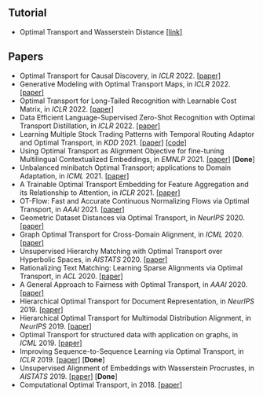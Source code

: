 ## Tutorial
* Optimal Transport and Wasserstein Distance [\[link\]](https://www.stat.cmu.edu/~larry/=sml/Opt.pdf)


## Papers
* Optimal Transport for Causal Discovery, in *ICLR* 2022. [\[paper\]]()
* Generative Modeling with Optimal Transport Maps, in *ICLR* 2022. [\[paper\]]()
* Optimal Transport for Long-Tailed Recognition with Learnable Cost Matrix, in *ICLR* 2022. [\[paper\]]()
* Data Efficient Language-Supervised Zero-Shot Recognition with Optimal Transport Distillation, in *ICLR* 2022. [\[paper\]]()
* Learning Multiple Stock Trading Patterns with Temporal Routing Adaptor and Optimal Transport, in *KDD* 2021. [\[paper\]](https://arxiv.org/abs/2106.12950) [\[code\]](https://github.com/microsoft/qlib)
* Using Optimal Transport as Alignment Objective for fine-tuning Multilingual Contextualized Embeddings, in *EMNLP* 2021. [\[paper\]](https://arxiv.org/pdf/2110.02887.pdf) [**Done**] 
* Unbalanced minibatch Optimal Transport; applications to Domain Adaptation, in *ICML* 2021. [\[paper\]]()
* A Trainable Optimal Transport Embedding for Feature Aggregation and its Relationship to Attention, in *ICLR* 2021. [\[paper\]]()
* OT-Flow: Fast and Accurate Continuous Normalizing Flows via Optimal Transport, in *AAAI* 2021. [\[paper\]]()
* Geometric Dataset Distances via Optimal Transport, in *NeurIPS* 2020. [\[paper\]]()
* Graph Optimal Transport for Cross-Domain Alignment, in *ICML* 2020. [\[paper\]]()
* Unsupervised Hierarchy Matching with Optimal Transport over Hyperbolic Spaces, in *AISTATS* 2020.  [\[paper\]]()
* Rationalizing Text Matching: Learning Sparse Alignments via Optimal Transport, in *ACL* 2020. [\[paper\]]()
* A General Approach to Fairness with Optimal Transport, in *AAAI* 2020. [\[paper\]]()
* Hierarchical Optimal Transport for Document Representation, in *NeurIPS* 2019. [\[paper\]]()
* Hierarchical Optimal Transport for Multimodal Distribution Alignment, in *NeurIPS* 2019. [\[paper\]]()
* Optimal Transport for structured data with application on graphs, in *ICML* 2019. [\[paper\]]()
* Improving Sequence-to-Sequence Learning via Optimal Transport, in *ICLR* 2019. [\[paper\]](https://arxiv.org/pdf/1901.06283.pdf) [**Done**] 
* Unsupervised Alignment of Embeddings with Wasserstein Procrustes, in *AISTATS* 2019. [\[paper\]](http://proceedings.mlr.press/v89/grave19a/grave19a.pdf) [**Done**]  
* Computational Optimal Transport, in 2018. [\[paper\]]()

